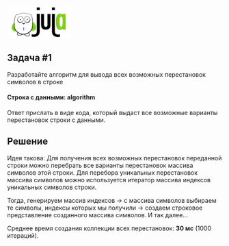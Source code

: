 [![JuJa](logo-juja.png)](https://juja.com.ua)

## Задача #1

Разработайте алгоритм для вывода всех возможных перестановок
символов в строке

#### Строка с данными: algorithm

Ответ прислать в виде кода, который выдаст все возможные варианты
перестановок строки с данными.


## Решение

Идея такова: 
Для получения всех возможных перестановок переданной строки можно 
перебрать все варианты перестановок массива символов этой строки. 
Для перебора уникальных перестановок массива символов можно
используется итератор массива индексов уникальных символов строки.

Тогда, генерируем массив индексов -> с массива символов выбираем 
те символы, индексы которых мы получили -> создаем строковое представление 
созданного массива символов. И так далее...

Среднее время создания коллекции всех перестановок: **30 мс** (1000 итераций).

